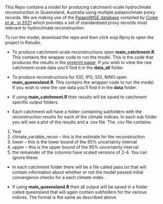 This Repo contains a model for producing catchment-scale hydroclimate reconstruction in Queensland, Australia using multiple palaeoclimate proxy records. We are making use of the [PalaeoWISE database](https://figshare.com/articles/dataset/PalaeoWISE/14593863/3) compiled by [Croke et al., in 2021](https://www.nature.com/articles/s41597-021-01074-8#Sec7) which provides a set of standardised proxy records most relevant to hydroclimate reconstruction
 
 To run the model, download the repo and then click wsp.Rproj to open the project in Rstudio. 

  - To produce catchment-scale reconstructions open __main_catchment.R__. This contains the wrapper code to run the model. This is the code that produces the results in the [preprint paper](https://arxiv.org/abs/2202.09383). If you wish to view the raw catchment-scale data you'll find it in the __data_all__ folder. 

  - To produce reconstructions for IOD, IPO, SOI, NINO open __main_queensland.R__. This contains the wrapper code to run the model. If you wish to view the raw data you'll find it in the __data__ folder. 


 - If using __main_catchment.R__ then results will be saved to catchment specific output folders.

 - Each catchment will have a folder containing subfolders with the reconstruction results for each of the climate indices. In each sub folder you will see a plot of the results and a .csv file. The .csv file contains:
 
  1. Year
  2. climate_variable_recon – this is the estimate for the reconstruction
  3. lower – this is the lower bound of the 95% uncertainty interval
  4. upper – this is the upper bound of the 95% uncertainty interval
  5. the remainder of the columns have scaled versions of 2-4. You can ignore these.

 - In each catchment folder there will be a file called pass.txt that will contain information about whether or not the model passed initial convergence checks for a each climate index .

 - If using __main_queensland.R__ then all output will be saved in a folder called queensland that will again contain subfolders for the various indices. The format is the same as described above. 

